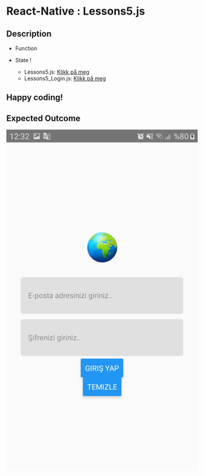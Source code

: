 # React-Native : Lessons5.js 

## Description
- Function
- State !

    - Lessons5.js: [Klikk på meg](https://github.com/serdardurmus/React-Native-koder/blob/main/learnReactNative/src/Lessons5.js)
    - Lessons5_Login.js: [Klikk på meg](https://github.com/serdardurmus/React-Native-koder/blob/main/learnReactNative/src/Lessons5_Login.js)


## Happy coding!

## Expected Outcome

![Lessons5.js](images/Lessons5/Lessons5.jpg)

